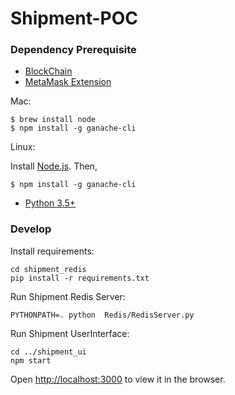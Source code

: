 # Shipment-POC

### Dependency Prerequisite

- [BlockChain](https://www.trufflesuite.com/docs/ganache/quickstart)
- [MetaMask Extension](https://addons.mozilla.org/en-US/firefox/addon/ether-metamask/)

Mac:
```
$ brew install node
$ npm install -g ganache-cli
```

Linux:

Install [Node.js](https://nodejs.org/en/download/). Then,
```
$ npm install -g ganache-cli
```

- [Python 3.5+](https://www.python.org/downloads/)

### Develop

Install requirements:
```
cd shipment_redis
pip install -r requirements.txt
```

Run Shipment Redis Server:
```
PYTHONPATH=. python  Redis/RedisServer.py
```

Run Shipment UserInterface:
```
cd ../shipment_ui
npm start
```
Open [http://localhost:3000](http://localhost:3000) to view it in the browser.
